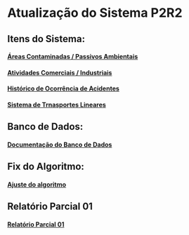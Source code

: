 # Atualização do Sistema P2R2


## Itens do Sistema:

#### [Áreas Contaminadas / Passivos Ambientais][1]

#### [Atividades Comerciais / Industriais][2]

#### [Histórico de Ocorrência de Acidentes][3]

#### [Sistema de Trnasportes Lineares][4]



## Banco de Dados:

#### [Documentação do Banco de Dados][100]



## Fix do Algoritmo:

#### [Ajuste do algoritmo][101]


## Relatório Parcial 01

#### [Relatório Parcial 01][102]



[1]:01_areas_contaminadas_passivos_ambientais.md

[2]:02_atividades_comerciais_industriais.md

[3]:03_historico_ocorrencia_acidentes.md

[4]:04_sistema_transportes_lineares.md


[100]:bd/bd.md

[101]:algoritmo/alg.md

[102]:algoritmo/10_Relatorio_de_Andamento.md